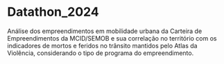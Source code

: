 # Datathon_2024
Análise dos empreendimentos em mobilidade urbana da Carteira de Empreendimentos da MCID/SEMOB e sua correlação no território com os indicadores de mortos e feridos no trânsito mantidos pelo Atlas da Violência, considerando o tipo de programa do empreendimento.
